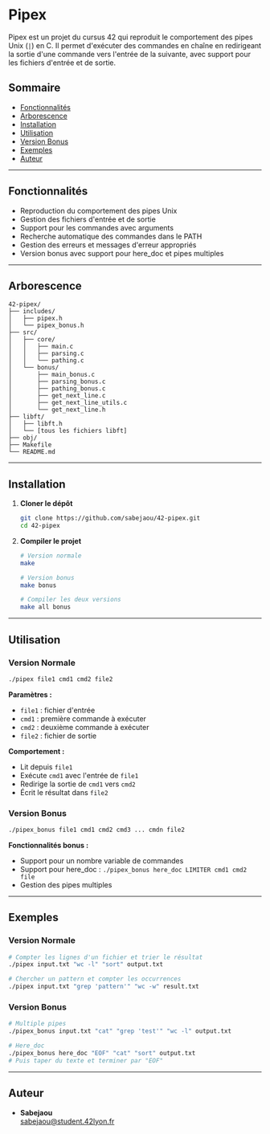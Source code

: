 # Pipex

Pipex est un projet du cursus 42 qui reproduit le comportement des pipes Unix (`|`) en C. Il permet d'exécuter des commandes en chaîne en redirigeant la sortie d'une commande vers l'entrée de la suivante, avec support pour les fichiers d'entrée et de sortie.

## Sommaire
- [Fonctionnalités](#fonctionnalités)
- [Arborescence](#arborescence)
- [Installation](#installation)
- [Utilisation](#utilisation)
- [Version Bonus](#version-bonus)
- [Exemples](#exemples)
- [Auteur](#auteur)

---

## Fonctionnalités
- Reproduction du comportement des pipes Unix
- Gestion des fichiers d'entrée et de sortie
- Support pour les commandes avec arguments
- Recherche automatique des commandes dans le PATH
- Gestion des erreurs et messages d'erreur appropriés
- Version bonus avec support pour here_doc et pipes multiples

---

## Arborescence

```
42-pipex/
├── includes/
│   ├── pipex.h
│   └── pipex_bonus.h
├── src/
│   ├── core/
│   │   ├── main.c
│   │   ├── parsing.c
│   │   └── pathing.c
│   └── bonus/
│       ├── main_bonus.c
│       ├── parsing_bonus.c
│       ├── pathing_bonus.c
│       ├── get_next_line.c
│       ├── get_next_line_utils.c
│       └── get_next_line.h
├── libft/
│   ├── libft.h
│   └── [tous les fichiers libft]
├── obj/
├── Makefile
└── README.md
```

---

## Installation

1. **Cloner le dépôt**  
   ```sh
   git clone https://github.com/sabejaou/42-pipex.git
   cd 42-pipex
   ```

2. **Compiler le projet**  
   ```sh
   # Version normale
   make
   
   # Version bonus
   make bonus
   
   # Compiler les deux versions
   make all bonus
   ```

---

## Utilisation

### Version Normale
```sh
./pipex file1 cmd1 cmd2 file2
```

**Paramètres :**
- `file1` : fichier d'entrée
- `cmd1` : première commande à exécuter
- `cmd2` : deuxième commande à exécuter
- `file2` : fichier de sortie

**Comportement :**
- Lit depuis `file1`
- Exécute `cmd1` avec l'entrée de `file1`
- Redirige la sortie de `cmd1` vers `cmd2`
- Écrit le résultat dans `file2`

### Version Bonus
```sh
./pipex_bonus file1 cmd1 cmd2 cmd3 ... cmdn file2
```

**Fonctionnalités bonus :**
- Support pour un nombre variable de commandes
- Support pour here_doc : `./pipex_bonus here_doc LIMITER cmd1 cmd2 file`
- Gestion des pipes multiples

---

## Exemples

### Version Normale
```sh
# Compter les lignes d'un fichier et trier le résultat
./pipex input.txt "wc -l" "sort" output.txt

# Chercher un pattern et compter les occurrences
./pipex input.txt "grep 'pattern'" "wc -w" result.txt
```

### Version Bonus
```sh
# Multiple pipes
./pipex_bonus input.txt "cat" "grep 'test'" "wc -l" output.txt

# Here_doc
./pipex_bonus here_doc "EOF" "cat" "sort" output.txt
# Puis taper du texte et terminer par "EOF"
```

---

## Auteur

- **Sabejaou**  
  [sabejaou@student.42lyon.fr](mailto:sabejaou@student.42lyon.fr)